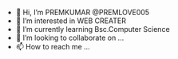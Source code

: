 - 👋 Hi, I’m PREMKUMAR @PREMLOVE005
- 👀 I’m interested in WEB CREATER
- 🌱 I’m currently learning Bsc.Computer Science
- 💞️ I’m looking to collaborate on ...
- 📫 How to reach me ...

<!---
PREMLOVE005/PREMLOVE005 is a ✨ special ✨ repository because its `README.md` (this file) appears on your GitHub profile.
You can click the Preview link to take a look at your changes.
--->

